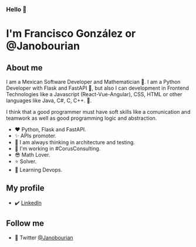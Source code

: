 ### Hello 👋

# **I'm Francisco González** or @Janobourian

## About me

I am a Mexican Software Developer and Mathematician :rocket:. I am a Python Developer with Flask and FastAPI :snake:, but also I can development in Frontend Technologies like a Javascript (React-Vue-Angular), CSS, HTML or other languages like Java, C#, C, C++. :dolphin:. 

I think that a good programmer must have soft skills like a comunication and teamwork as well as good programming logic and abstraction. 

- :hearts: Python, Flask and FastAPI.
- ✨ APIs promoter.
- :unicorn: I am always thinking in architecture and testing.
- :office: I'm working in #CorusConsulting.
- :sunglasses: Math Lover.
- :star: Solver.
- :brain: Learning Devops.

## My profile

- :heavy_check_mark: [LinkedIn][lkn]

## Follow me

- :link: Twitter [@Janobourian][twitter]

[lkn]: https://www.linkedin.com/in/francisco-gonz%C3%A1lez-48030593
[twitter]: https://twitter.com/JanoBourian
